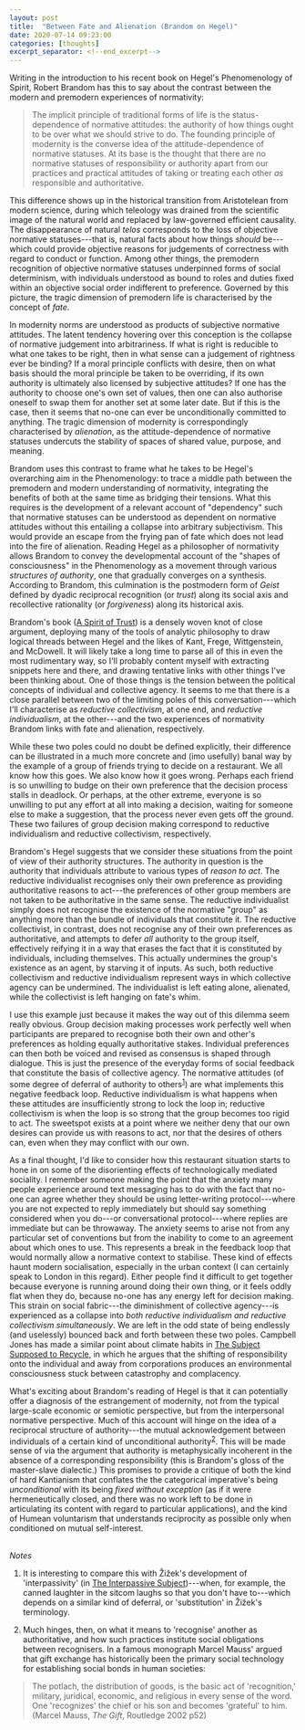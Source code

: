 ```yaml
---
layout: post
title:  "Between Fate and Alienation (Brandom on Hegel)"
date: 2020-07-14 09:23:00
categories: [thoughts]
excerpt_separator: <!--end_excerpt-->
---
```


Writing in the introduction to his recent book on Hegel's Phenomenology of Spirit, Robert Brandom has this to say about the contrast between the modern and premodern experiences of normativity:

> The implicit principle of traditional forms of life is the status-dependence of normative attitudes: the authority of how things ought to be over what we should strive to do. The founding principle of modernity is the converse idea of the attitude-dependence of normative statuses. At its base is the thought that there are no normative statuses of responsibility or authority apart from our practices and practical attitudes of taking or treating each other _as_ responsible and authoritative.

This difference shows up in the historical transition from Aristotelean from modern science, during which teleology was drained from the scientific image of the natural world and replaced by law-governed efficient causality. The disappearance of natural _telos_ corresponds to the loss of objective normative statuses---that is, natural facts about how things _should_ be---which could provide objective reasons for judgements of correctness with regard to conduct or function. Among other things, the premodern recognition of objective normative statuses underpinned forms of social determinism, with individuals understood as bound to roles and duties fixed within an objective social order indifferent to preference. Governed by this picture, the tragic dimension of premodern life is characterised by the concept of _fate_.

In modernity norms are understood as products of subjective normative attitudes. The latent tendency hovering over this conception is the collapse of normative judgement into arbitrariness. If what is right is reducible to what one takes to be right, then in what sense can a judgement of rightness ever be binding? If a moral principle conflicts with desire, then on what basis should the moral principle be taken to be overriding, if its own authority is ultimately also licensed by subjective attitudes? If one has the authority to choose one's own set of values, then one can also authorise oneself to swap them for another set at some later date. But if this is the case, then it seems that no-one can ever be unconditionally committed to anything. The tragic dimension of modernity is correspondingly characterised by _alienation_, as the attitude-dependence of normative statuses undercuts the stability of spaces of shared value, purpose, and meaning.

<!--end_excerpt-->

Brandom uses this contrast to frame what he takes to be Hegel's overarching aim in the Phenomenology: to trace a middle path between the premodern and modern understanding of normativity, integrating the benefits of both at the same time as bridging their tensions. What this requires is the development of a relevant account of "dependency" such that normative statuses can be understood as dependent on normative attitudes without this entailing a collapse into arbitrary subjectivism. This would provide an escape from the frying pan of fate which does not lead into the fire of alienation. Reading Hegel as a philosopher of normativity allows Brandom to convey the developmental account of the "shapes of consciousness" in the Phenomenology as a movement through various _structures of authority_, one that gradually converges on a synthesis. According to Brandom, this culmination is the postmodern form of _Geist_ defined by dyadic reciprocal recognition (or _trust_) along its social axis and recollective rationality (or _forgiveness_) along its historical axis.

Brandom's book ([A Spirit of Trust](https://www.hup.harvard.edu/catalog.php?isbn=9780674976818)) is a densely woven knot of close argument, deploying many of the tools of analytic philosophy to draw logical threads between Hegel and the likes of Kant, Frege, Wittgenstein, and McDowell. It will likely take a long time to parse all of this in even the most rudimentary way, so I'll probably content myself with extracting snippets here and there, and drawing tentative links with other things I've been thinking about. One of those things is the tension between the political concepts of individual and collective agency. It seems to me that there is a close parallel between two of the limiting poles of this conversation---which I'll characterise as _reductive collectivism_, at one end, and _reductive individualism_, at the other---and the two experiences of normativity Brandom links with fate and alienation, respectively.

While these two poles could no doubt be defined explicitly, their difference can be illustrated in a much more concrete and (imo usefully) banal way by the example of a group of friends trying to decide on a restaurant. We all know how this goes. We also know how it goes wrong. Perhaps each friend is so unwilling to budge on their own preference that the decision process stalls in deadlock. Or perhaps, at the other extreme, everyone is so unwilling to put any effort at all into making a decision, waiting for someone else to make a suggestion, that the process never even gets off the ground. These two failures of group decision making correspond to reductive individualism and reductive collectivism, respectively.

Brandom's Hegel suggests that we consider these situations from the point of view of their authority structures. The authority in question is the authority that individuals attribute to various types of _reason to act_. The reductive individualist recognises only their own preference as providing authoritative reasons to act---the preferences of other group members are not taken to be authoritative in the same sense. The reductive individualist simply does not recognise the existence of the normative "group" as anything more than the bundle of individuals that constitute it. The reductive collectivist, in contrast, does not recognise any of their own preferences as authoritative, and attempts to defer _all_ authority to the group itself, effectively reifying it in a way that erases the fact that it is constituted by individuals, including themselves. This actually undermines the group's existence as an agent, by starving it of inputs. As such, both reductive collectivism and reductive individualism represent ways in which collective agency can be undermined. The individualist is left eating alone, alienated, while the collectivist is left hanging on fate's whim.

I use this example just because it makes the way out of this dilemma seem really obvious. Group decision making processes work perfectly well when participants are prepared to recognise both their own and other's preferences as holding equally authoritative stakes. Individual preferences can then both be voiced and revised as consensus is shaped through dialogue. This is just the presence of the everyday forms of social feedback that constitute the basis of collective agency. The normative attitudes (of some degree of deferral of authority to others<sup>[1](#r1)</sup>) are what implements this negative feedback loop. Reductive individualism is what happens when these attitudes are insufficiently strong to lock the loop in; reductive collectivism is when the loop is so strong that the group becomes too rigid to act. The sweetspot exists at a point where we neither deny that our own desires can provide us with reasons to act, nor that the desires of others can, even when they may conflict with our own.

As a final thought, I'd like to consider how this restaurant situation starts to hone in on some of the disorienting effects of technologically mediated sociality. I remember someone making the point that the anxiety many people experience around text messaging has to do with the fact that no-one can agree whether they should be using letter-writing protocol---where you are not expected to reply immediately but should say something considered when you do---or conversational protocol---where replies are immediate but can be throwaway. The anxiety seems to arise not from any particular set of conventions but from the inability to come to an agreement about which ones to use. This represents a break in the feedback loop that would normally allow a normative context to stabilise. These kind of effects haunt modern socialisation, especially in the urban context (I can certainly speak to London in this regard). Either people find it difficult to get together because everyone is running around doing their own thing, or it feels oddly flat when they do, because no-one has any energy left for decision making. This strain on social fabric---the diminishment of collective agency---is experienced as a collapse into _both reductive individualism and reductive collectivism simultaneously_. We are left in the odd state of being endlessly (and uselessly) bounced back and forth between these two poles. Campbell Jones has made a similar point about climate habits in [The Subject Supposed to Recycle]({{site.baseurl}}/assets/pdf/jones-subject.pdf), in which he argues that the shifting of responsibility onto the individual and away from corporations produces an environmental consciousness stuck between catastrophy and complacency.

What's exciting about Brandom's reading of Hegel is that it can potentially offer a diagnosis of the estrangement of modernity, not from the typical large-scale economic or semiotic perspective, but from the interpersonal normative perspective. Much of this account will hinge on the idea of a reciprocal structure of authority---the mutual acknowledgement between individuals of a certain kind of unconditional authority<sup>[2](#r2)</sup>. This will be made sense of via the argument that authority is metaphysically incoherent in the absence of a corresponding responsibility (this is Brandom's gloss of the master-slave dialectic.) This promises to provide a critique of both the kind of hard Kantianism that conflates the the categorical imperative's being _unconditional_ with its being _fixed without exception_ (as if it were hermeneutically closed, and there was no work left to be done in articulating its content with regard to particular applications), and the kind of Humean voluntarism that understands reciprocity as possible only when conditioned on mutual self-interest.
<br />
<br />

_Notes_

1. It is interesting to compare this with Žižek's development of 'interpassivity' (in [The Interpassive Subject]({{site.baseurl}}/assets/pdf/zizek-interpassive.pdf))---when, for example, the canned laughter in the sitcom laughs so that you don't have to---which depends on a similar kind of deferral, or 'substitution' in Žižek's terminology.

2. <a name="r2"></a>Much hinges, then, on what it means to 'recognise' another as authoritative, and how such practices institute social obligations between recognisers. In a famous monograph Marcel Mauss' argued that gift exchange has historically been the primary social technology for establishing social bonds in human societies:

> The potlach, the distribution of goods, is the basic act of 'recognition,' military, juridical, economic, and religious in every sense of the word. One 'recognizes' the chief or his son and becomes 'grateful' to him. (Marcel Mauss, _The Gift_, Routledge 2002 p52)

